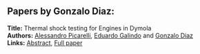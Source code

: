 <h2>Papers by Gonzalo Diaz:</h2>
<p>
<b>Title:</b> Thermal shock testing for Engines in Dymola<br />
<b>Authors:</b> <a href="../authors/author_243.html">Alessandro Picarelli</a>, <a href="../authors/author_104.html">Eduardo Galindo</a> and <a href="../authors/author_68.html">Gonzalo Diaz</a><br />
<b>Links:</b> <a href="../abstracts/abstract_10.pdf">Abstract</a>, <a href="../submissions/ECP1409689_PicarelliGalindoDiaz.pdf">Full paper</a>
</p>